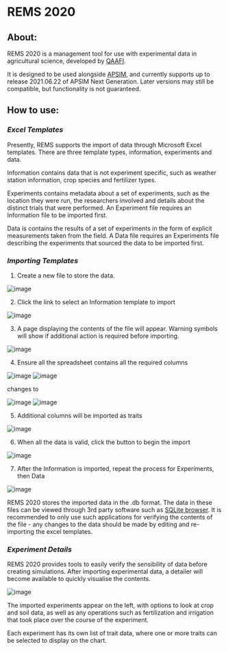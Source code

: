 # REMS 2020
## About:
REMS 2020 is a management tool for use with experimental data in agricultural science, developed by [QAAFI](https://qaafi.uq.edu.au/). 

It is designed to be used alongside [APSIM](https://www.apsim.info/), and currently supports up to release 2021.06.22 of APSIM Next Generation. Later versions may still be compatible, but functionality is not guaranteed.

## How to use:
### ___Excel Templates___
Presently, REMS supports the import of data through Microsoft Excel templates. There are three template types, information, experiments and data.

Information contains data that is not experiment specific, such as weather station information, crop species and fertilizer types.

Experiments contains metadata about a set of experiments, such as the location they were run, the researchers involved and details about the distinct trials that were performed. An Experiment file requires an Information file to be imported first.

Data is contains the results of a set of experiments in the form of explicit measurements taken from the field. A Data file requires an Experiments file describing the experiments that sourced the data to be imported first.

### ___Importing Templates___
1. Create a new file to store the data.

![image](Documentation/CreateNew.png)

2. Click the link to select an Information template to import

![image](Documentation/ClickInformation.png)

3. A page displaying the contents of the file will appear. Warning symbols will show if additional action is required before importing.

![image](Documentation/Importer.png)

4. Ensure all the spreadsheet contains all the required columns

![image](Documentation/Required.png) ![image](Documentation/NoName.png)

changes to

![image](Documentation/HasRequired.png) ![image](Documentation/HasName.png)

5. Additional columns will be imported as traits

![image](Documentation/Traits.png)

6. When all the data is valid, click the button to begin the import

![image](Documentation/Import.png)

7. After the Information is imported, repeat the process for Experiments, then Data

![image](Documentation/Experiments.png)

REMS 2020 stores the imported data in the .db format. The data in these files can be viewed through 3rd party software such as [SQLite browser](https://sqlitebrowser.org/). It is recommended to only use such applications for verifying the contents of the file - any changes to the data should be made by editing and re-importing the excel templates.

### ___Experiment Details___
REMS 2020 provides tools to easily verify the sensibility of data before creating simulations. After importing experimental data, a detailer will become available to quickly visualise the contents.

![image](Documentation/Detailer.png)

The imported experiments appear on the left, with options to look at crop and soil data, as well as any operations such as fertilization and irrigation that took place over the course of the experiment.

Each experiment has its own list of trait data, where one or more traits can be selected to display on the chart.